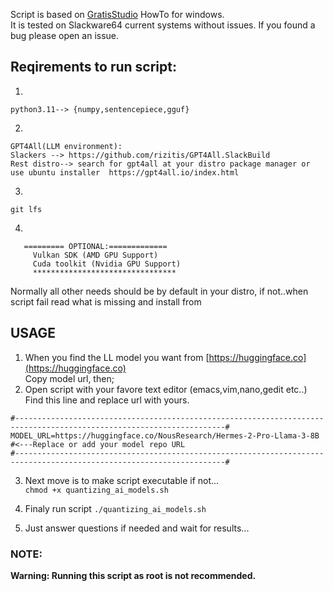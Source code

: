Script is based on [GratisStudio](https://github.com/3Simplex/GratisStudio/blob/main/LlamaCpp/Quantizing_with_LlamaCpp.md) HowTo for windows.   
It is tested on Slackware64 current systems without issues. If you found a bug please open an issue. 

## Reqirements to run script:
1.
```
python3.11--> {numpy,sentencepiece,gguf}

```
2.
```
GPT4All(LLM environment):
Slackers --> https://github.com/rizitis/GPT4All.SlackBuild
Rest distro--> search for gpt4all at your distro package manager or use ubuntu installer  https://gpt4all.io/index.html 
```
3.
```
git lfs 
```
4.
```
   ========= OPTIONAL:============= 
     Vulkan SDK (AMD GPU Support)  
     Cuda toolkit (Nvidia GPU Support) 
     ********************************   
```

Normally all other needs should be by default in your distro, if not..when script fail read what is missing and install from 


## USAGE
1. When you find the LL model you want from [https://huggingface.co](https://huggingface.co)<br>
Copy model url, then; <br>
2. Open script with your favore text editor (emacs,vim,nano,gedit etc..)<br>
Find this line and replace url with yours.
 ```
 #---------------------------------------------------------------------------------------------------------------------#
MODEL_URL=https://huggingface.co/NousResearch/Hermes-2-Pro-Llama-3-8B			#<---Replace or add your model repo URL
#---------------------------------------------------------------------------------------------------------------------#

```

3. Next move is to make script executable if not...<br>
`chmod +x quantizing_ai_models.sh`<br>

4. Finaly run script `./quantizing_ai_models.sh`

5. Just answer questions if needed and wait for results... 

### NOTE:
**Warning: Running this script as root is not recommended.**